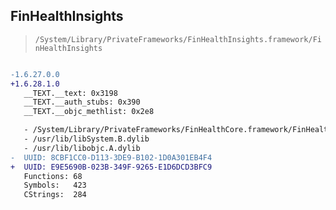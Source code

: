 ## FinHealthInsights

> `/System/Library/PrivateFrameworks/FinHealthInsights.framework/FinHealthInsights`

```diff

-1.6.27.0.0
+1.6.28.1.0
   __TEXT.__text: 0x3198
   __TEXT.__auth_stubs: 0x390
   __TEXT.__objc_methlist: 0x2e8

   - /System/Library/PrivateFrameworks/FinHealthCore.framework/FinHealthCore
   - /usr/lib/libSystem.B.dylib
   - /usr/lib/libobjc.A.dylib
-  UUID: 8CBF1CC0-D113-3DE9-B102-1D0A301EB4F4
+  UUID: E9E5690B-023B-349F-9265-E1D6DCD3BFC9
   Functions: 68
   Symbols:   423
   CStrings:  284

```
